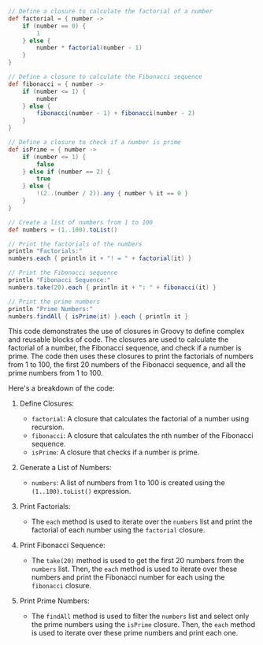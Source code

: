 ```groovy
// Define a closure to calculate the factorial of a number
def factorial = { number ->
    if (number == 0) {
        1
    } else {
        number * factorial(number - 1)
    }
}

// Define a closure to calculate the Fibonacci sequence
def fibonacci = { number ->
    if (number <= 1) {
        number
    } else {
        fibonacci(number - 1) + fibonacci(number - 2)
    }
}

// Define a closure to check if a number is prime
def isPrime = { number ->
    if (number <= 1) {
        false
    } else if (number == 2) {
        true
    } else {
        !(2..(number / 2)).any { number % it == 0 }
    }
}

// Create a list of numbers from 1 to 100
def numbers = (1..100).toList()

// Print the factorials of the numbers
println "Factorials:"
numbers.each { println it + "! = " + factorial(it) }

// Print the Fibonacci sequence
println "Fibonacci Sequence:"
numbers.take(20).each { println it + ": " + fibonacci(it) }

// Print the prime numbers
println "Prime Numbers:"
numbers.findAll { isPrime(it) }.each { println it }
```

This code demonstrates the use of closures in Groovy to define complex and reusable blocks of code. The closures are used to calculate the factorial of a number, the Fibonacci sequence, and check if a number is prime. The code then uses these closures to print the factorials of numbers from 1 to 100, the first 20 numbers of the Fibonacci sequence, and all the prime numbers from 1 to 100.

Here's a breakdown of the code:

1. Define Closures:
   - `factorial`: A closure that calculates the factorial of a number using recursion.
   - `fibonacci`: A closure that calculates the nth number of the Fibonacci sequence.
   - `isPrime`: A closure that checks if a number is prime.

2. Generate a List of Numbers:
   - `numbers`: A list of numbers from 1 to 100 is created using the `(1..100).toList()` expression.

3. Print Factorials:
   - The `each` method is used to iterate over the `numbers` list and print the factorial of each number using the `factorial` closure.

4. Print Fibonacci Sequence:
   - The `take(20)` method is used to get the first 20 numbers from the `numbers` list. Then, the `each` method is used to iterate over these numbers and print the Fibonacci number for each using the `fibonacci` closure.

5. Print Prime Numbers:
   - The `findAll` method is used to filter the `numbers` list and select only the prime numbers using the `isPrime` closure. Then, the `each` method is used to iterate over these prime numbers and print each one.